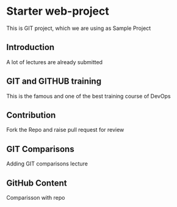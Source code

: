 # Starter web-project
This is GIT project, which we are using as Sample Project

## Introduction
A lot of lectures are already submitted 

## GIT and GITHUB training
This is the famous and one of the best training course of DevOps

## Contribution
Fork the Repo and raise pull request for review

## GIT Comparisons
Adding GIT comparisons lecture

## GitHub Content
Comparisson with repo
